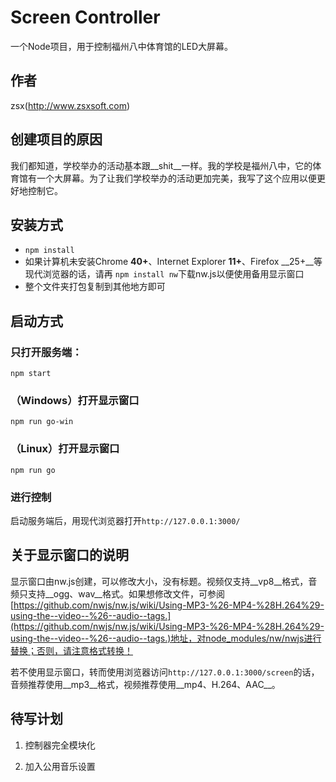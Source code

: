 ﻿Screen Controller
================

一个Node项目，用于控制福州八中体育馆的LED大屏幕。

## 作者
zsx(http://www.zsxsoft.com)

## 创建项目的原因

我们都知道，学校举办的活动基本跟__shit__一样。我的学校是福州八中，它的体育馆有一个大屏幕。为了让我们学校举办的活动更加完美，我写了这个应用以便更好地控制它。

## 安装方式
* ``npm install``
* 如果计算机未安装Chrome __40+__、Internet Explorer __11+__、Firefox __25+__等现代浏览器的话，请再
``npm install nw``下载nw.js以便使用备用显示窗口
* 整个文件夹打包复制到其他地方即可

## 启动方式

### 只打开服务端：

``npm start``
### （Windows）打开显示窗口

``npm run go-win``

### （Linux）打开显示窗口

``npm run go``

### 进行控制

启动服务端后，用现代浏览器打开``http://127.0.0.1:3000/``

## 关于显示窗口的说明

显示窗口由nw.js创建，可以修改大小，没有标题。视频仅支持__vp8__格式，音频只支持__ogg、wav__格式。如果想修改文件，可参阅[https://github.com/nwjs/nw.js/wiki/Using-MP3-%26-MP4-%28H.264%29-using-the--video--%26--audio--tags.](https://github.com/nwjs/nw.js/wiki/Using-MP3-%26-MP4-%28H.264%29-using-the--video--%26--audio--tags.)地址，对node_modules/nw/nwjs进行替换；否则，请注意格式转换！

若不使用显示窗口，转而使用浏览器访问``http://127.0.0.1:3000/screen``的话，音频推荐使用__mp3__格式，视频推荐使用__mp4、H.264、AAC__。

## 待写计划

1. 控制器完全模块化

2. 加入公用音乐设置